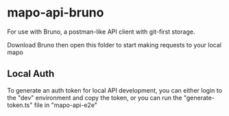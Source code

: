 # mapo-api-bruno

For use with Bruno, a postman-like API client with git-first storage.

Download Bruno then open this folder to start making requests to your local mapo


## Local Auth
To generate an auth token for local API development, you can either login to the "dev" environment
and copy the token, or you can run the "generate-token.ts" file in "mapo-api-e2e"